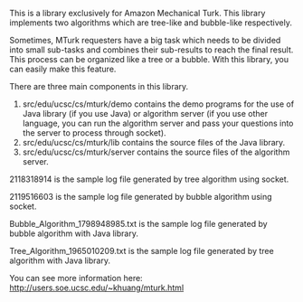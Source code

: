 This is a library exclusively for Amazon Mechanical Turk. This library 
implements two algorithms which are tree-like and bubble-like respectively.

Sometimes, MTurk requesters have a big task which needs to be divided into
small sub-tasks and combines their sub-results to reach the final result.
This process can be organized like a tree or a bubble. With this library, 
you can easily make this feature. 

There are three main components in this library.
1. src/edu/ucsc/cs/mturk/demo contains the demo programs for the use of Java
library (if you use Java) or algorithm server (if you use other language, you
can run the algorithm server and pass your questions into the server to process
through socket).
2. src/edu/ucsc/cs/mturk/lib contains the source files of the Java library.
3. src/edu/ucsc/cs/mturk/server contains the source files of the algorithm
server.

2118318914 is the sample log file generated by tree algorithm using socket.

2119516603 is the sample log file generated by bubble algorithm using socket.

Bubble_Algorithm_1798948985.txt is the sample log file generated by bubble algorithm with Java library.

Tree_Algorithm_1965010209.txt is the sample log file generated by tree algorithm with Java library.

You can see more information here: http://users.soe.ucsc.edu/~khuang/mturk.html
